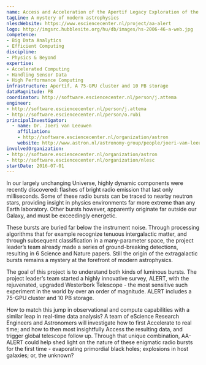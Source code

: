 ```yaml
---
name: Access and Acceleration of the Apertif Legacy Exploration of the Radio Transient Sky
tagLine: A mystery of modern astrophysics
nlescWebsite: https://www.esciencecenter.nl/project/aa-alert
logo: http://imgsrc.hubblesite.org/hu/db/images/hs-2006-46-a-web.jpg
competence:
- Big Data Analytics
- Efficient Computing
discipline:
- Physics & Beyond
expertise:
- Accelerated Computing
- Handling Sensor Data
- High Performance Computing
infrastructure: Apertif, A 75-GPU cluster and 10 PB storage
dataMagnitude: PB
coordinator: http://software.esciencecenter.nl/person/j.attema
engineer:
- http://software.esciencecenter.nl/person/j.attema
- http://software.esciencecenter.nl/person/o.rubi
principalInvestigator:
  - name: Dr. Joeri van Leeuwen
    affiliation:
    - http://software.esciencecenter.nl/organization/astron
    website: http://www.astron.nl/astronomy-group/people/joeri-van-leeuwen/joeri-van-leeuwen
involvedOrganization:
- http://software.esciencecenter.nl/organization/astron
- http://software.esciencecenter.nl/organization/nlesc
startDate: 2016-07-01
---
```

In our largely unchanging Universe, highly dynamic components were
recently discovered: flashes of bright radio emission that last only
milliseconds. Some of these radio bursts can be traced to nearby
neutron stars, providing insight in physics environments far more
extreme than any Earth laboratory. Other bursts however, apparently
originate far outside our Galaxy, and must be exceedingly energetic.

These bursts are buried far below the instrument noise. Through
processing algorithms that for example recognize tenuous intergalactic
matter, and through subsequent classification in a many-parameter
space, the project leader’s team already made a series of
ground-breaking detections, resulting in 6 Science and Nature
papers. Still the origin of the extragalactic bursts remains a mystery
at the forefront of modern astrophysics.

The goal of this project is to understand both kinds of luminous
bursts. The project leader’s team started a highly innovative survey,
ALERT, with the rejuvenated, upgraded Westerbork Telescope - the most
sensitive such experiment in the world by over an order of
magnitude. ALERT includes a 75-GPU cluster and 10 PB storage.

How to match this jump in observational and compute capabilities with
a similar leap in real-time data analysis? A team of eScience Research
Engineers and Astronomers will investigate how to first Accelerate to
real time; and how to then most insightfully Access the resulting
data, and trigger global telescope follow up. Through that unique
combination, AA-ALERT could help shed light on the nature of these
enigmatic radio bursts for the first time - evaporating primordial
black holes; explosions in host galaxies; or, the unknown?

